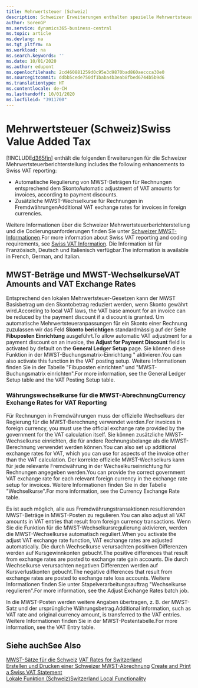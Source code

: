 ```yaml
---
title: Mehrwertsteuer (Schweiz)
description: Schweizer Erweiterungen enthalten spezielle Mehrwertsteuerberichterstellungsfunktionen.
author: SorenGP
ms.service: dynamics365-business-central
ms.topic: article
ms.devlang: na
ms.tgt_pltfrm: na
ms.workload: na
ms.search.keywords: ''
ms.date: 10/01/2020
ms.author: edupont
ms.openlocfilehash: 2cd460881259d0c95e3d9870bad860aeccca30e0
ms.sourcegitcommit: ddbb5cede750df1baba4b3eab8fbed6744b5b9d6
ms.translationtype: HT
ms.contentlocale: de-CH
ms.lasthandoff: 10/01/2020
ms.locfileid: "3911700"
---
```

# <a name="swiss-value-added-tax"></a><span data-ttu-id="9e089-103">Mehrwertsteuer (Schweiz)</span><span class="sxs-lookup"><span data-stu-id="9e089-103">Swiss Value Added Tax</span></span>
[!INCLUDE[d365fin](../../includes/d365fin_md.md)] <span data-ttu-id="9e089-104">enthält die folgenden Erweiterungen für die Schweizer Mehrwertsteuerberichterstellung:</span><span class="sxs-lookup"><span data-stu-id="9e089-104">includes the following enhancements to Swiss VAT reporting:</span></span>  

- <span data-ttu-id="9e089-105">Automatische Regulierung von MWST-Beträgen für Rechnungen entsprechend dem Skonto</span><span class="sxs-lookup"><span data-stu-id="9e089-105">Automatic adjustment of VAT amounts for invoices, according to payment discounts.</span></span>  
- <span data-ttu-id="9e089-106">Zusätzliche MWST-Wechselkurse für Rechnungen in Fremdwährungen</span><span class="sxs-lookup"><span data-stu-id="9e089-106">Additional VAT exchange rates for invoices in foreign currencies.</span></span>  

<span data-ttu-id="9e089-107">Weitere Informationen über die Schweizer Mehrwertsteuerberichterstellung und die Codierungsanforderungen finden Sie unter [Schweizer MWST-Informationen](https://www.estv.admin.ch/estv/en/home/estv-suissetax/sw-hersteller.html).</span><span class="sxs-lookup"><span data-stu-id="9e089-107">For more information about Swiss VAT reporting and coding requirements, see [Swiss VAT Information](https://www.estv.admin.ch/estv/en/home/estv-suissetax/sw-hersteller.html).</span></span> <span data-ttu-id="9e089-108">Die Information ist für Französisch, Deutsch und Italienisch verfügbar.</span><span class="sxs-lookup"><span data-stu-id="9e089-108">The information is available in French, German, and Italian.</span></span>  

## <a name="vat-amounts-and-vat-exchange-rates"></a><span data-ttu-id="9e089-109">MWST-Beträge und MWST-Wechselkurse</span><span class="sxs-lookup"><span data-stu-id="9e089-109">VAT Amounts and VAT Exchange Rates</span></span>  
<span data-ttu-id="9e089-110">Entsprechend den lokalen Mehrwertsteuer-Gesetzen kann der MWST Basisbetrag um den Skontobetrag reduziert werden, wenn Skonto gewährt wird.</span><span class="sxs-lookup"><span data-stu-id="9e089-110">According to local VAT laws, the VAT base amount for an invoice can be reduced by the payment discount if a discount is granted.</span></span> <span data-ttu-id="9e089-111">Um automatische Mehrwertsteueranpassungen für ein Skonto einer Rechnung zuzulassen wir das Feld **Skonto berichtigen** standardmässig auf der Seite **Fibuposten Einrichtung** ausgeführt.</span><span class="sxs-lookup"><span data-stu-id="9e089-111">To allow automatic VAT adjustment for a payment discount on an invoice, the **Adjust for Payment Discount** field is activated by default on the **General Ledger Setup** page.</span></span> <span data-ttu-id="9e089-112">Sie können diese Funktion in der MWST-Buchungsmatrix-Einrichtung " aktivieren.</span><span class="sxs-lookup"><span data-stu-id="9e089-112">You can also activate this function in the VAT posting setup.</span></span> <span data-ttu-id="9e089-113">Weitere Informationen finden Sie in der Tabelle "Fibuposten einrichten" und "MWST-Buchungsmatrix einrichten".</span><span class="sxs-lookup"><span data-stu-id="9e089-113">For more information, see the General Ledger Setup table and the VAT Posting Setup table.</span></span>  

### <a name="currency-exchange-rates-for-vat-reporting"></a><span data-ttu-id="9e089-114">Währungswechselkurse für die MWST-Abrechnung</span><span class="sxs-lookup"><span data-stu-id="9e089-114">Currency Exchange Rates for VAT Reporting</span></span>  
<span data-ttu-id="9e089-115">Für Rechnungen in Fremdwährungen muss der offizielle Wechselkurs der Regierung für die MWST-Berechnung verwendet werden.</span><span class="sxs-lookup"><span data-stu-id="9e089-115">For invoices in foreign currency, you must use the official exchange rate provided by the government for the VAT calculation itself.</span></span> <span data-ttu-id="9e089-116">Sie können zusätzliche MWST-Wechselkurse einrichten, die für andere Rechnungsbelange als die MWST-Berechnung verwendet werden können.</span><span class="sxs-lookup"><span data-stu-id="9e089-116">You can also set up additional exchange rates for VAT, which you can use for aspects of the invoice other than the VAT calculation.</span></span> <span data-ttu-id="9e089-117">Der korrekte offizielle MWST-Wechselkurs kann für jede relevante Fremdwährung in der Wechselkurseinrichtung für Rechnungen angegeben werden.</span><span class="sxs-lookup"><span data-stu-id="9e089-117">You can provide the correct government VAT exchange rate for each relevant foreign currency in the exchange rate setup for invoices.</span></span> <span data-ttu-id="9e089-118">Weitere Informationen finden Sie in der Tabelle "Wechselkurse".</span><span class="sxs-lookup"><span data-stu-id="9e089-118">For more information, see the Currency Exchange Rate table.</span></span>  

<span data-ttu-id="9e089-119">Es ist auch möglich, alle aus Fremdwährungstransaktionen resultierenden MWST-Beträge in MWST-Posten zu regulieren.</span><span class="sxs-lookup"><span data-stu-id="9e089-119">You can also adjust all VAT amounts in VAT entries that result from foreign currency transactions.</span></span> <span data-ttu-id="9e089-120">Wenn Sie die Funktion für die MWST-Wechselkursregulierung aktivieren, werden die MWST-Wechselkurse automatisch reguliert.</span><span class="sxs-lookup"><span data-stu-id="9e089-120">When you activate the adjust VAT exchange rate function, VAT exchange rates are adjusted automatically.</span></span> <span data-ttu-id="9e089-121">Die durch Wechselkurse verursachten positiven Differenzen werden auf Kursgewinnkonten gebucht.</span><span class="sxs-lookup"><span data-stu-id="9e089-121">The positive differences that result from exchange rates are posted to exchange rate gain accounts.</span></span> <span data-ttu-id="9e089-122">Die durch Wechselkurse verursachten negativen Differenzen werden auf Kursverlustkonten gebucht.</span><span class="sxs-lookup"><span data-stu-id="9e089-122">The negative differences that result from exchange rates are posted to exchange rate loss accounts.</span></span> <span data-ttu-id="9e089-123">Weitere Informationen finden Sie unter Stapelverarbeitungsauftrag "Wechselkurse regulieren".</span><span class="sxs-lookup"><span data-stu-id="9e089-123">For more information, see the Adjust Exchange Rates batch job.</span></span>  

<span data-ttu-id="9e089-124">In die MWST-Posten werden weitere Angaben übertragen, z. B. der MWST-Satz und der ursprüngliche Währungsbetrag.</span><span class="sxs-lookup"><span data-stu-id="9e089-124">Additional information, such as VAT rate and original currency amount, is transferred to the VAT entries.</span></span> <span data-ttu-id="9e089-125">Weitere Informationen finden Sie in der MWST-Postentabelle.</span><span class="sxs-lookup"><span data-stu-id="9e089-125">For more information, see the VAT Entry table.</span></span>  

## <a name="see-also"></a><span data-ttu-id="9e089-126">Siehe auch</span><span class="sxs-lookup"><span data-stu-id="9e089-126">See Also</span></span>  
 <span data-ttu-id="9e089-127">[MWST-Sätze für die Schweiz](vat-rates-for-switzerland.md) </span><span class="sxs-lookup"><span data-stu-id="9e089-127">[VAT Rates for Switzerland](vat-rates-for-switzerland.md) </span></span>  
 <span data-ttu-id="9e089-128">[Erstellen und Drucken einer Schweizer MWST-Abrechnung](how-to-create-and-print-a-swiss-vat-statement.md) </span><span class="sxs-lookup"><span data-stu-id="9e089-128">[Create and Print a Swiss VAT Statement](how-to-create-and-print-a-swiss-vat-statement.md) </span></span>  
 [<span data-ttu-id="9e089-129">Lokale Funktion (Schweiz)</span><span class="sxs-lookup"><span data-stu-id="9e089-129">Switzerland Local Functionality</span></span>](switzerland-local-functionality.md)   
